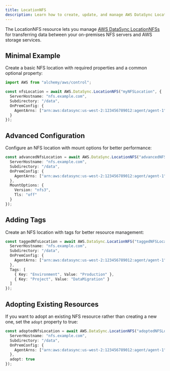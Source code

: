 ```yaml
---
title: LocationNFS
description: Learn how to create, update, and manage AWS DataSync LocationNFSs using Alchemy Cloud Control.
---
```


The LocationNFS resource lets you manage [AWS DataSync LocationNFSs](https://docs.aws.amazon.com/datasync/latest/userguide/) for transferring data between your on-premises NFS servers and AWS storage services.

## Minimal Example

Create a basic NFS location with required properties and a common optional property:

```ts
import AWS from "alchemy/aws/control";

const nfsLocation = await AWS.DataSync.LocationNFS("myNFSLocation", {
  ServerHostname: "nfs.example.com",
  Subdirectory: "/data",
  OnPremConfig: {
    AgentArns: ["arn:aws:datasync:us-west-2:123456789012:agent/agent-1"]
  }
});
```

## Advanced Configuration

Configure an NFS location with mount options for better performance:

```ts
const advancedNfsLocation = await AWS.DataSync.LocationNFS("advancedNFSLocation", {
  ServerHostname: "nfs.example.com",
  Subdirectory: "/data",
  OnPremConfig: {
    AgentArns: ["arn:aws:datasync:us-west-2:123456789012:agent/agent-1"]
  },
  MountOptions: {
    Version: "nfs3",
    Tls: "off"
  }
});
```

## Adding Tags

Create an NFS location with tags for better resource management:

```ts
const taggedNfsLocation = await AWS.DataSync.LocationNFS("taggedNFSLocation", {
  ServerHostname: "nfs.example.com",
  Subdirectory: "/data",
  OnPremConfig: {
    AgentArns: ["arn:aws:datasync:us-west-2:123456789012:agent/agent-1"]
  },
  Tags: [
    { Key: "Environment", Value: "Production" },
    { Key: "Project", Value: "DataMigration" }
  ]
});
```

## Adopting Existing Resources

If you want to adopt an existing NFS resource rather than creating a new one, set the `adopt` property to true:

```ts
const adoptedNfsLocation = await AWS.DataSync.LocationNFS("adoptedNFSLocation", {
  ServerHostname: "nfs.example.com",
  Subdirectory: "/data",
  OnPremConfig: {
    AgentArns: ["arn:aws:datasync:us-west-2:123456789012:agent/agent-1"]
  },
  adopt: true
});
```